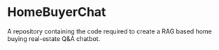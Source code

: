 # HomeBuyerChat
A repository containing the code required to create a RAG based home buying real-estate Q&amp;A chatbot. 
